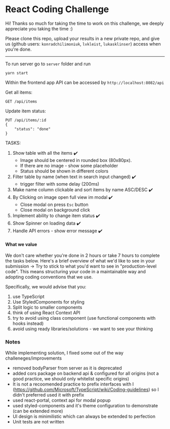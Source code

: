 # React Coding Challenge

Hi! Thanks so much for taking the time to work on this challenge, we deeply appreciate you taking the time :)

Please clone this repo, upload your results in a new private repo, and give us (github users: `konradchilimoniuk`, `lvkleist`, `lukasklinser`) access when you're done.

---

To run server go to `server` folder and run

```
yarn start
```

Within the frontend app API can be accessed by `http://localhost:8082/api`

Get all items:

```
GET /api/items
```

Update item status:

```
PUT /api/items/:id
{
    "status": "done"
}
```

TASKS:

1. Show table with all the items :heavy_check_mark:
   - Image should be centered in rounded box (80x80px).
   - If there are no image - show some placeholder
   - Status should be shown in different colors
2. Filter table by name (when text in search input changed) :heavy_check_mark:
   - trigger filter with some delay (200ms)
3. Make name column clickable and sort items by name ASC/DESC :heavy_check_mark:
4. By Clicking on image open full view im modal :heavy_check_mark:
   - Close modal on press `Esc` button
   - Close modal on background click
5. Implement ability to change item status :heavy_check_mark:
6. Show Spinner on loading data :heavy_check_mark:
7. Handle API errors - show error message :heavy_check_mark:

#### What we value

We don't care whether you're done in 2 hours or take 7 hours to complete the tasks below. Here's a brief overview of what we'd like to see in your submission →
Try to stick to what you'd want to see in "production-level code". This means structuring your code in a maintainable way and adopting coding conventions that we use.

Specifically, we would advise that you:

1. use TypeScript
2. Use StyledComponents for styling
3. Split logic to smaller components
4. think of using React Context API
5. try to avoid using class component (use functional components with hooks instead)
6. avoid using ready libraries/solutions - we want to see your thinking

### Notes
While implementing solution, I fixed some out of the way challeneges/improvements

- removed bodyParser from server as it is deprecated
- added cors package on backend api & configured for all origins (not a good practice, we should only whitelist specific origins)
- It is not a recoomended practice to prefix interfaces with I (https://github.com/Microsoft/TypeScript/wiki/Coding-guidelines) so I didn't preferred used it with prefix
- used react-portal, context api for modal popup
- used styled-components and it's theme configuration to demonstrate (can be extended more)
- UI design is minimilistic which can always be extended to perfection 
- Unit tests are not written
